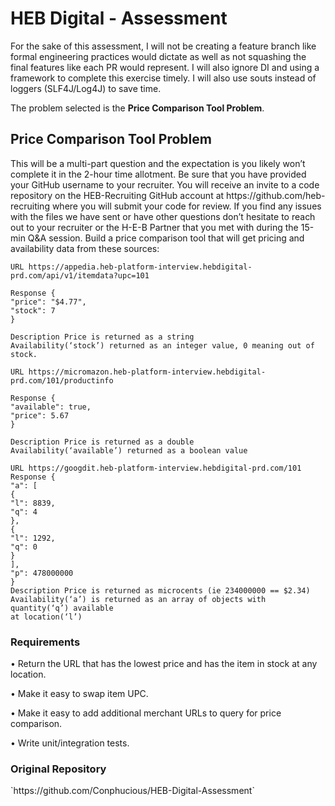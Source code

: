 <h1>HEB Digital - Assessment</h1>
For the sake of this assessment, I will not be creating a feature branch like 
formal engineering practices would dictate as well as not squashing the final features like each PR would represent. 
I will also ignore DI and using a framework to complete this exercise timely. I will also use souts instead of loggers (SLF4J/Log4J) to save time.

The problem selected is the <b>Price Comparison Tool Problem</b>.

<h2>Price Comparison Tool Problem</h2>
<p>This will be a multi-part question and the expectation is you likely won’t complete it in the 2-hour
time allotment. Be sure that you have provided your GitHub username to your recruiter. You
will receive an invite to a code repository on the HEB-Recruiting GitHub account at
https://github.com/heb-recruiting where you will submit your code for review.
If you find any issues with the files we have sent or have other questions don’t hesitate to reach
out to your recruiter or the H-E-B Partner that you met with during the 15-min Q&A session.
Build a price comparison tool that will get pricing and availability data from these sources:</p>

```
URL https://appedia.heb-platform-interview.hebdigital-
prd.com/api/v1/itemdata?upc=101

Response {
"price": "$4.77",
"stock": 7
}

Description Price is returned as a string
Availability(‘stock’) returned as an integer value, 0 meaning out of stock.
```

```
URL https://micromazon.heb-platform-interview.hebdigital-
prd.com/101/productinfo

Response {
"available": true,
"price": 5.67
}

Description Price is returned as a double
Availability(‘available’) returned as a boolean value
```

```
URL https://googdit.heb-platform-interview.hebdigital-prd.com/101
Response {
"a": [
{
"l": 8839,
"q": 4
},
{
"l": 1292,
"q": 0
}
],
"p": 478000000
}
Description Price is returned as microcents (ie 234000000 == $2.34)
Availability(‘a’) is returned as an array of objects with quantity(‘q’) available
at location(‘l’)
```

<h3>Requirements</h3>
• Return the URL that has the lowest price and has the item in stock at any location.

• Make it easy to swap item UPC.

• Make it easy to add additional merchant URLs to query for price comparison.

• Write unit/integration tests.

<h3>Original Repository</h3>
`https://github.com/Conphucious/HEB-Digital-Assessment`